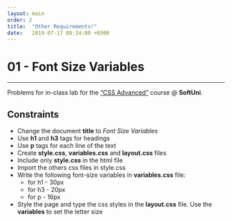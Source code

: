 ```yaml
---
layout: main
order: 2
title:  "Other Requirements!"
date:   2019-07-17 08:34:00 +0300
---
```

# 01 - Font Size Variables
------
Problems for in-class lab for the [“CSS Advanced”](https://softuni.bg/trainings/2427/css-advanced-july-2019) course @ **SoftUni**.


## Constraints
* Change the document **title** to *Font Size Variables*
* Use **h1** and **h3** tags for headings
* Use **p** tags for each line of the text
* Create **style.css**, **variables.css** and **layout.css** files
* Include only **style.css** in the html file
* Import the others css files in style.css 
* Write the following font-size variables in **variables.css** file:
    * for h1 - 30px
    * for h3 - 20px
    * for p - 16px
* Style the page and type the css styles in the **layout.css** file. Use the **variables** to set the letter size